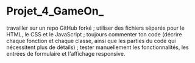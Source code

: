 # Projet_4_GameOn_
travailler sur un repo GitHub forké ; utiliser des fichiers séparés pour le HTML, le CSS et le JavaScript ; toujours commenter ton code (décrire chaque fonction et chaque classe, ainsi que les parties du code qui nécessitent plus de détails) ; tester manuellement les fonctionnalités, les entrées de formulaire et l'affichage responsive.
